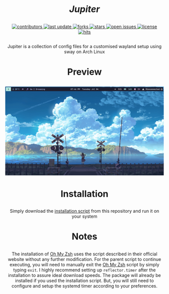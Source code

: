 <div align="center">

# *Jupiter*

##

<!-- Badges -->
<p>
  <a href="https://github.com/christop23/jupiter/graphs/contributors">
    <img src="https://img.shields.io/github/contributors/christop23/jupiter" alt="contributors" />
  </a>
  <a href="https://github.com/christop23/jupiter/commits/master">
    <img src="https://img.shields.io/github/last-commit/christop23/jupiter" alt="last update" />
  </a>
  <a href="https://github.com/christop23/jupiter/network/members">
    <img src="https://img.shields.io/github/forks/christop23/jupiter" alt="forks" />
  </a>
  <a href="https://github.com/christop23/jupiter/stargazers">
    <img src="https://img.shields.io/github/stars/christop23/jupiter" alt="stars" />
  </a>
  <a href="https://github.com/christop23/jupiter/issues/">
    <img src="https://img.shields.io/github/issues/christop23/jupiter" alt="open issues" />
  </a>
  <a href="https://github.com/christop23/jupiter/blob/master/LICENSE.md">
    <img src="https://img.shields.io/github/license/christop23/jupiter.svg" alt="license" />
  </a>
  <a href="">
    <img src="https://hits.seeyoufarm.com/api/count/incr/badge.svg?url=https%3A%2F%2Fgithub.com%2Fchristop23%2Fjupiter&count_bg=%23FF0000&title_bg=%23555555&icon=tinder.svg&icon_color=%23FF0000&title=Hits&edge_flat=false" alt="hits" />
  </a>
</p>

##
Jupiter is a collection of config files for a customised wayland setup using sway on Arch Linux

# Preview

##
<img src="https://raw.githubusercontent.com/christop23/jupiter/main/preview.png"/>

# Installation

##
Simply download the <a href="https://github.com/christop23/jupiter/blob/main/jupiter.sh">installation script</a> from this repository and run it on your system

# Notes

##
The installation of <a href="https://ohmyz.sh">Oh My Zsh</a> uses the script described in their official website without any further modification. For the parent script to continue executing, you will need to manually exit the <a href="https://ohmyz.sh">Oh My Zsh</a> script by simply typing `exit`.  I highly recommend setting up `reflector.timer` after the installation to assure ideal download speeds. The package will already be installed if you used the installation script. But, you will still need to configure and setup the systemd timer according to your preferences.
</div>

